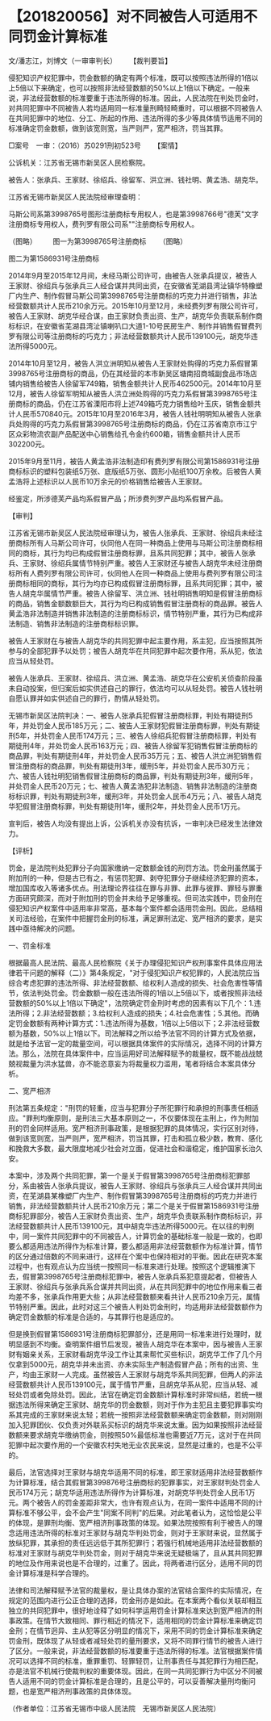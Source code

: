 # 【201820056】对不同被告人可适用不同罚金计算标准

文/潘志江，刘博文（一审审判长） 　　【裁判要旨】

侵犯知识产权犯罪中，罚金数额的确定有两个标准，既可以按照违法所得的1倍以上5倍以下来确定，也可以按照非法经营数额的50%以上1倍以下确定。一般来说，非法经营数额的标准要重于违法所得的标准。因此，人民法院在判处罚金时，对共同犯罪中不同被告人若均适用同一标准量刑畸轻畸重时，可以根据不同被告人在共同犯罪中的地位、分工、所起的作用、违法所得的多少等具体情节适用不同的标准确定罚金数额，做到该宽则宽，当严则严，宽严相济，罚当其罪。

□案号　一审：（2016）苏0291刑初523号 　　【案情】

公诉机关：江苏省无锡市新吴区人民检察院。

被告人：张承兵、王家财、徐绍兵、徐留军、洪立洲、钱社明、黄孟浩、胡克华。

江苏省无锡市新吴区人民法院经审理查明：

马斯公司系第3998765号图形注册商标专用权人，也是第3998766号"德芙"文字注册商标专用权人，费列罗有限公司系""注册商标专用权人。

（图略） 　　图一为第3998765号注册商标 　　（图略）

图二为第1586931号注册商标

2014年9月至2015年12月间，未经马斯公司许可，由被告人张承兵提议，被告人王家财、徐绍兵与张承兵三人经合谋并共同出资，在安徽省芜湖县湾沚镇华特橡塑厂内生产、制作假冒马斯公司第3998765号注册商标的巧克力并进行销售，非法经营数额共计人民币210余万元。2015年10月至12月，未经费列罗有限公司许可，被告人王家财、胡克华经合谋，由王家财负责出资、生产，胡克华负责联系制作商标标识，在安徽省芜湖县湾沚镇喇叭口大道1-10号民房生产、制作并销售假冒费列罗有限公司等注册商标的巧克力；非法经营数额共计人民币139100元，胡克华违法所得5000元。

2014年10月至12月，被告人洪立洲明知从被告人王家财处购得的巧克力系假冒第3998765号注册商标的商品，仍在其经营的本市新吴区塘南招商城副食品市场店铺内销售给被告人徐留军749箱，销售金额共计人民币462500元。2014年10月至12月，被告人徐留军明知从被告人洪立洲处购得的巧克力系假冒第3998765号注册商标的商品，仍在江苏省溧阳市将上述749箱巧克力销售给叶玉庆，销售金额共计人民币570840元。2015年10月至2016年3月，被告人钱社明明知从被告人张承兵处购得的巧克力系假冒第3998765号注册商标的商品，仍在江苏省南京市江宁区众彩物流农副产品配送中心销售给孔令金约600箱，销售金额共计人民币302200元。

2015年9月至11月，被告人黄孟浩非法制造印有费列罗有限公司第1586931号注册商标标识的塑料包装纸5万张、底版纸5万张、圆形小贴纸100万余枚。后被告人黄孟浩将上述标识以人民币10万余元的价格销售给被告人王家财。

经鉴定，所涉德芙产品均系假冒产品；所涉费列罗产品均系假冒产品。

【审判】

江苏省无锡市新吴区人民法院经审理认为，被告人张承兵、王家财、徐绍兵未经注册商标所有人马斯公司许可，伙同他人在同一种商品上使用与马斯公司注册商标相同的商标，其行为均已构成假冒注册商标罪，且系共同犯罪；其中，被告人张承兵、王家财、徐绍兵属情节特别严重。被告人王家财还与被告人胡克华未经注册商标所有人费列罗有限公司许可，伙同他人在同一种商品上使用与费列罗有限公司注册商标相同的商标，其行为均亦已构成假冒注册商标罪，且系共同犯罪；其中，被告人胡克华属情节严重。被告人徐留军、洪立洲、钱社明销售明知是假冒注册商标的商品，销售金额数额巨大，其行为均已构成销售假冒注册商标的商品罪。被告人黄孟浩非法制造并销售非法制造的注册商标标识，情节特别严重，其行为已构成非法制造、销售非法制造的注册商标标识罪。

被告人王家财在与被告人胡克华的共同犯罪中起主要作用，系主犯，应当按照其所参与的全部犯罪予以处罚；被告人胡克华在共同犯罪中起次要作用，系从犯，依法应当从轻处罚。

被告人张承兵、王家财、徐绍兵、洪立洲、黄孟浩、胡克华在公安机关侦查阶段虽未自动投案，但归案后如实供述自己的罪行，依法均可以从轻处罚。被告人钱社明自愿认罪并如实供述自己的罪行，酌情从轻处罚。

无锡市新吴区法院判决：一、被告人张承兵犯假冒注册商标罪，判处有期徒刑5年，并处罚金人民币185万元；二、被告人王家财犯假冒注册商标罪，判处有期徒刑5年，并处罚金人民币174万元；三、被告人徐绍兵犯假冒注册商标罪，判处有期徒刑4年，并处罚金人民币163万元；四、被告人徐留军犯销售假冒注册商标的商品罪，判处有期徒刑4年，并处罚金人民币35万元；五、被告人洪立洲犯销售假冒注册商标的商品罪，判处有期徒刑3年，缓刑5年，并处罚金人民币30万元；六、被告人钱社明犯销售假冒注册商标的商品罪，判处有期徒刑3年，缓刑5年，并处罚金人民币20万元；七、被告人黄孟浩犯非法制造、销售非法制造的注册商标标识罪，判处有期徒刑3年，缓刑3年，并处罚金人民币4万元；八、被告人胡克华犯假冒注册商标罪，判处有期徒刑1年，缓刑2年，并处罚金人民币1万元。

宣判后，被告人均没有提出上诉，公诉机关亦没有抗诉，一审判决已经发生法律效力。

【评析】

罚金，是法院判处犯罪分子向国家缴纳一定数额金钱的刑罚方法。罚金刑虽然属于附加刑的一种，但是古已有之，有惩罚犯罪、剥夺犯罪分子继续经济犯罪的资本，增加国库收入等诸多优点。刑法理论界往往在罪与非罪、此罪与彼罪、罪轻与罪重方面研究颇深，而对于附加刑的罚金并未给予足够重视。但司法实践中，罚金刑在侵犯知识产权案件中适用率非常高，基本每个案件都会适用罚金刑。因此，总结相关司法经验，在案件中把握罚金刑的标准，满足罪刑法定、宽严相济的要求，是实践中亟待解决的问题。

一、罚金标准

根据最高人民法院、最高人民检察院《关于办理侵犯知识产权刑事案件具体应用法律若干问题的解释（二）》第4条规定，"对于侵犯知识产权犯罪的，人民法院应当综合考虑犯罪的违法所得、非法经营数额、给权利人造成的损失、社会危害性等情节，依法判处罚金。罚金数额一般在违法所得的1倍以上5倍以下，或者按照非法经营数额的50%以上1倍以下确定"，法院确定罚金刑时考虑的因素有以下几个：1.违法所得；2.非法经营数额；3.给权利人造成的损失；4.社会危害性；5.其他。而确定罚金数额有两种计算方式：1.违法所得为基数，1倍以上5倍以下；2.非法经营数额为基数，50%以上1倍以下。司法解释之所以给予法官不同的计算方式及依据，就是给予法官一定的裁量空间，可以根据具体案件的实际情况，选择不同的计算方法。那么，法院在具体案件中，应当运用好司法解释赋予的裁量权，既不能战战兢兢视裁量为洪水猛兽，亦不能恣意妄为将裁量权力滥用，笔者将结合本案具体分析。

二、宽严相济

刑法第五条规定："刑罚的轻重，应当与犯罪分子所犯罪行和承担的刑事责任相适应。"罪刑均衡原则，是刑法三大基本原则之一，不仅要体现在主刑上，作为附加刑的罚金同样适用。宽严相济刑事政策，是根据犯罪的具体情况，实行区别对待，做到该宽则宽，当严则严，宽严相济，罚当其罪，打击和孤立极少数，教育、感化和挽救大多数，最大限度地减少社会对立面，促进社会和谐稳定，维护国家长治久安。

本案中，涉及两个共同犯罪，第一个是关于假冒第3998765号注册商标犯罪部分，系由被告人张承兵提议，被告人王家财、徐绍兵与张承兵三人经合谋并共同出资，在芜湖县某橡塑厂内生产、制作假冒第3998765号注册商标的巧克力并进行销售，非法经营数额共计人民币210余万元；第二个是关于假冒第1586931号注册商标犯罪部分，被告人王家财负责出资、生产，胡克华负责联系制作商标标识，非法经营数额共计人民币139100元，其中胡克华违法所得5000元。在以往的判例中，同一案件共同犯罪中的不同被告人，计算罚金的基础标准一般是一致的，也即要么都适用违法所得作为标准计算，要么都适用非法经营数额作为标准计算，情节的区分通过倍数的不同来进行，这样在个案中也保持相对的平衡。因此在研究本案过程中，也有观点认为应当统一按照同一标准来进行处理。按照这个逻辑推演下去，假冒第3998765号注册商标犯罪中，被告人张承兵系犯意提起者，但被告人王家财、徐绍兵与张承兵系合谋并共同出资，从在共同犯罪中的地位作用来看三者均差不多，张承兵作用更大些；从非法经营数额来看共计人民币210余万元，属情节特别严重。因此，此时对这三个被告人判处罚金刑时，均适用非法经营数额作为确定罚金数额的标准是合适的，与其罪行也是适应的。

但是换到假冒第1586931号注册商标犯罪部分，还是用同一标准来进行处理时，就明显感到不均衡。查明案件细节后发现，被告人胡克华在本案中，因与被告人王家财有姻亲关系，王家财看胡克华没工作让其来帮忙买些标识，胡克华工作了几个月仅拿到5000元，胡克华并未出资、亦未实际生产制造假冒产品；所有的出资、生产，均由王家财一人完成。虽然被告人王家财与胡克华系共同犯罪，但两人的非法经营数额共计人民币139100元，属于情节严重，且胡克华系从犯，应当从轻、减轻处罚或者免除处罚。因此，法官在确定罚金数额计算标准时非常纠结，若统一根据违法所得来确定王家财、胡克华的罚金数额，则对于作为主犯且主要犯罪事实均系其完成的王家财来说太轻；若统一按照非法经营数额来确定罚金数额，则对刚刚加入犯罪团伙、仅负责对外联系买标识的胡克华来说太重。因为如果按照非法经营数额来要求胡克华缴纳罚金，则按照50%最低标准也需要近7万元，这对于在共同犯罪中起次要作用的一个安徽农村失地无业农民来说，显然是过重的，也是不公平的。

最后，法官选择对王家财与胡克华适用不同的标准，即王家财适用非法经营数额作为计算标准，结合其假冒第399876号注册商标的犯罪事实，对王家财判处罚金人民币174万元；胡克华适用违法所得作为计算标准，对胡克华判处罚金人民币1万元。两个被告人的罚金差距非常大，也许有观点认为，在同一案件中适用不同的计算标准不够公平，会不会产生"同案不同判"的后果。对此笔者认为，这恰恰是公平的体现，是罪刑均衡、宽严相济刑事政策的体现。如果法院按照有利于被告人的理念适用违法所得的标准对王家财与胡克华判处罚金，则对于王家财来说，显然属于放纵犯罪，其承担的责任远远低于其所犯罪行；若强行机械地适用非法经营数额的标准对王家财与胡克华判处罚金，则对于胡克华来说无疑极端了，且从其共同犯罪的地位及作用来说也是不合理的，过重了。因此，将两者进行区分，适用不同的罚金计算标准是科学合理的。

法律和司法解释赋予法官的裁量权，是让具体办案的法官结合案件的实际情况，在规定的范围内进行公正合理的选择，罚金刑亦是如此。在本案两个看似关联却相互独立的共同犯罪中，很好地诠释了如何科学运用罚金计算标准来达到宽严相济的刑事政策。在情节大致相同、罪行相近的情况下，适用相同的罚金计算标准来确定罚金刑；在情节迥异、主从犯等区分明显的情况下，采用不同的罚金计算标准来确定罚金刑，既体现了从轻或者减轻处罚的量刑要求，又将不同罪行情节的被告人进行了区分。一般来说，非法经营数额的标准要重于违法所得的标准。法官根据案件情况可以选择不同的标准，重罪重罚、轻罪轻罚，让刑事责任与其犯罪行为相匹配，亦是法官不机械行使裁判权的重要体现。因此，在同一共同犯罪行为中区分不同被告人适用不同的罚金计算标准是合理的，且是公平的，可以妥善解决量刑均衡问题，也是宽严相济刑事政策的具体体现。

（作者单位：江苏省无锡市中级人民法院　无锡市新吴区人民法院）